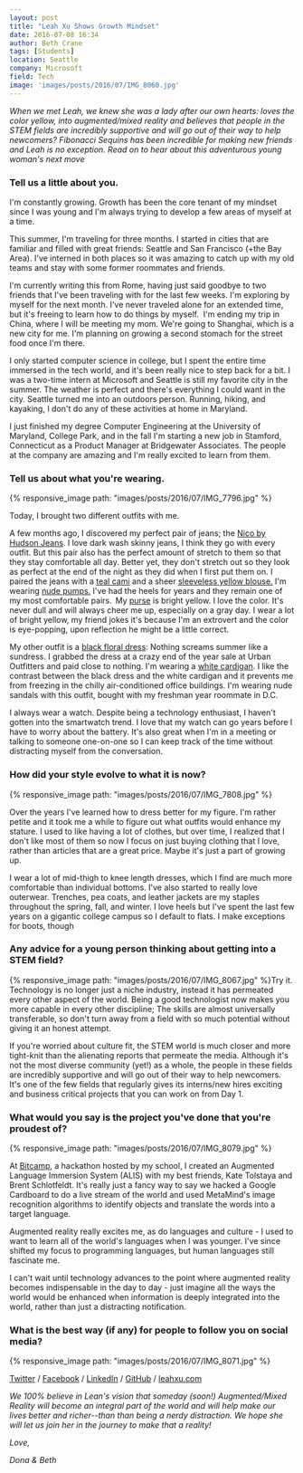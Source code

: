 ```yaml
---
layout: post
title: "Leah Xu Shows Growth Mindset"
date: 2016-07-08 16:34
author: Beth Crane
tags: [Students]
location: Seattle
company: Microsoft
field: Tech
image: 'images/posts/2016/07/IMG_8060.jpg'
---
```


*When we met Leah, we knew she was a lady after our own hearts: loves the color yellow, into augmented/mixed reality and believes that people in the STEM fields are incredibly supportive and will go out of their way to help newcomers? Fibonacci Sequins has been incredible for making new friends and Leah is no exception. Read on to hear about this adventurous young woman's next move*

### Tell us a little about you.

I'm constantly growing. Growth has been the core tenant of my mindset since I was young and I'm always trying to develop a few areas of myself at a time.

This summer, I'm traveling for three months. I started in cities that are familiar and filled with great friends: Seattle and San Francisco (+the Bay Area). I've interned in both places so it was amazing to catch up with my old teams and stay with some former roommates and friends.

I'm currently writing this from Rome, having just said goodbye to two friends that I've been traveling with for the last few weeks. I'm exploring by myself for the next month. I've never traveled alone for an extended time, but it's freeing to learn how to do things by myself.  I'm ending my trip in China, where I will be meeting my mom. We're going to Shanghai, which is a new city for me. I'm planning on growing a second stomach for the street food once I'm there.

I only started computer science in college, but I spent the entire time immersed in the tech world, and it's been really nice to step back for a bit. I was a two-time intern at Microsoft and Seattle is still my favorite city in the summer. The weather is perfect and there's everything I could want in the city. Seattle turned me into an outdoors person. Running, hiking, and kayaking, I don't do any of these activities at home in Maryland.

I just finished my degree Computer Engineering at the University of Maryland, College Park, and in the fall I'm starting a new job in Stamford, Connecticut as a Product Manager at Bridgewater Associates. The people at the company are amazing and I'm really excited to learn from them.

### Tell us about what you're wearing.

{% responsive_image path: "images/posts/2016/07/IMG_7796.jpg" %}

Today, I brought two different outfits with me.

A few months ago, I discovered my perfect pair of jeans; the [Nico by Hudson Jeans](http://amzn.to/29nWSHh). I love dark wash skinny jeans, I think they go with every outfit. But this pair also has the perfect amount of stretch to them so that they stay comfortable all day. Better yet, they don't stretch out so they look as perfect at the end of the night as they did when I first put them on. I paired the jeans with a [teal cami](http://amzn.to/29vkzS6) and a sheer [sleeveless yellow blouse.](http://amzn.to/29sOgox) I'm wearing [nude pumps.](http://amzn.to/29xeHqB) I've had the heels for years and they remain one of my most comfortable pairs.  My [purse](http://amzn.to/29penqo) is bright yellow. I love the color. It's never dull and will always cheer me up, especially on a gray day. I wear a lot of bright yellow, my friend jokes it's because I'm an extrovert and the color is eye-popping, upon reflection he might be a little correct.

My other outfit is a [black floral dress](http://amzn.to/29CTRIN): Nothing screams summer like a sundress. I grabbed the dress at a crazy end of the year sale at Urban Outfitters and paid close to nothing. I'm wearing a [white cardigan](http://amzn.to/29peNwV). I like the contrast between the black dress and the white cardigan and it prevents me from freezing in the chilly air-conditioned office buildings. I'm wearing nude sandals with this outfit, bought with my freshman year roommate in D.C.

I always wear a watch. Despite being a technology enthusiast, I haven't gotten into the smartwatch trend. I love that my watch can go years before I have to worry about the battery. It's also great when I'm in a meeting or talking to someone one-on-one so I can keep track of the time without distracting myself from the conversation.

### How did your style evolve to what it is now?

{% responsive_image path: "images/posts/2016/07/IMG_7808.jpg" %}

Over the years I've learned how to dress better for my figure. I'm rather petite and it took me a while to figure out what outfits would enhance my stature. I used to like having a lot of clothes, but over time, I realized that I don't like most of them so now I focus on just buying clothing that I love, rather than articles that are a great price. Maybe it's just a part of growing up.

I wear a lot of mid-thigh to knee length dresses, which I find are much more comfortable than individual bottoms. I've also started to really love outerwear. Trenches, pea coats, and leather jackets are my staples throughout the spring, fall, and winter. I love heels but I've spent the last few years on a gigantic college campus so I default to flats. I make exceptions for boots, though

### Any advice for a young person thinking about getting into a STEM field?

{% responsive_image path: "images/posts/2016/07/IMG_8067.jpg" %}Try it. Technology is no longer just a niche industry, instead it has permeated every other aspect of the world. Being a good technologist now makes you more capable in every other discipline; The skills are almost universally transferable, so don't turn away from a field with so much potential without giving it an honest attempt.

If you're worried about culture fit, the STEM world is much closer and more tight-knit than the alienating reports that permeate the media. Although it's not the most diverse community (yet!) as a whole, the people in these fields are incredibly supportive and will go out of their way to help newcomers. It's one of the few fields that regularly gives its interns/new hires exciting and business critical projects that you can work on from Day 1.

### What would you say is the project you've done that you're proudest of?

{% responsive_image path: "images/posts/2016/07/IMG_8079.jpg" %}

At [Bitcamp](http://bitca.mp/), a hackathon hosted by my school, I created an Augmented Language Immersion System (ALIS) with my best friends, Kate Tolstaya and Brent Schlotfeldt. It's really just a fancy way to say we hacked a Google Cardboard to do a live stream of the world and used MetaMind's image recognition algorithms to identify objects and translate the words into a target language.

Augmented reality really excites me, as do languages and culture - I used to want to learn all of the world's languages when I was younger. I've since shifted my focus to programming languages, but human languages still fascinate me.

I can't wait until technology advances to the point where augmented reality becomes indispensable in the day to day - just imagine all the ways the world would be enhanced when information is deeply integrated into the world, rather than just a distracting notification.

### What is the best way (if any) for people to follow you on social media?

{% responsive_image path: "images/posts/2016/07/IMG_8071.jpg" %}

[Twitter](https://twitter.com/leahmxu) / [Facebook](http://facebook.com/leahmxu) / [LinkedIn](http://linkedin.com/in/leahxu) / [GitHub](http://github.com/leahxu) / [leahxu.com](http://leahxu.com)

*We 100% believe in Lean's vision that someday (soon!) Augmented/Mixed Reality will become an integral part of the world and will help make our lives better and richer--than than being a nerdy distraction. We hope she will let us join her in the journey to make that a reality!*

*Love,*

*Dona & Beth*
